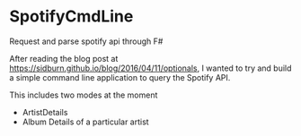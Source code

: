 # SpotifyCmdLine
Request and parse spotify api through F#

After reading the blog post at https://sidburn.github.io/blog/2016/04/11/optionals, I wanted to try and build a simple command line application to query the Spotify API.

This includes two modes at the moment
* ArtistDetails
* Album Details of a particular artist
